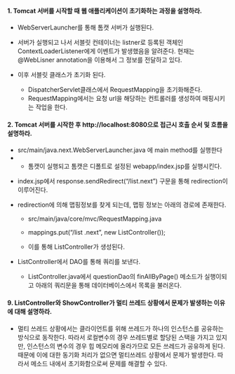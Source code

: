 #### 1. Tomcat 서버를 시작할 때 웹 애플리케이션이 초기화하는 과정을 설명하라.
- WebServerLauncher를 통해 톰캣 서버가 실행된다.

- 서버가 실행되고 나서 서블릿 컨테이너는 listner로 등록된 객체인  ContextLoaderListener에게 이벤트가 발생했음을 알려준다. 현재는 @WebLisner annotation을 이용해서 그 정보를 전달하고 있다.

- 이후 서블릿 클래스가 초기화 된다.
    - DispatcherServlet클래스에서 RequestMapping을 초기화해준다.
    - RequestMapping에서는 요청 url을 해당하는 컨트롤러를 생성하여 매핑시키는 작업을 한다.

#### 2. Tomcat 서버를 시작한 후 http://localhost:8080으로 접근시 호출 순서 및 흐름을 설명하라.
* src/main/java.next.WebServerLauncher.java 에 main method를 실행한다
* - 톰캣이 실행되고 톰캣은 디폴트로 설정된 webapp/index.jsp를 실행시킨다.
- index.jsp에서 response.sendRedirect(“/list.next”)  구문을 통해 redirection이 이루어진다.
- redirection에 의해 맵핑정보를 찾게 되는데, 맵핑 정보는 아래의 경로에 존재한다.
    - src/main/java/core/mvc/RequestMapping.java
    - mappings.put(“/list .next”, new ListController());

    - 이를 통해 ListController가 생성된다.
- ListController에서 DAO를 통해 쿼리를 보낸다.

    - ListController.java에서 questionDao의 finAllByPage() 메소드가 실행이되고 아래의 쿼리문을 통해 데이터베이스에서 목록을 불러온다.

#### 9. ListController와 ShowController가 멀티 쓰레드 상황에서 문제가 발생하는 이유에 대해 설명하라.
* 멀티 쓰레드 상황에서는 클라이언트를 위해 쓰레드가 하나의 인스턴스를 공유하는 방식으로 동작한다. 따라서 로컬변수의 경우 쓰레드별로 할당된 스택을 가지고 있지만,  인스턴스의 변수의 경우 힙 메모리에 올라가므로 모든 쓰레드가 공유하게 된다. 때문에 이에 대한 동기화 처리가 없으면 멀티쓰레드 상황에서 문제가 발생한다. 따라서 메소드 내에서 초기화함으로써 문제를 해결할 수 있다.
